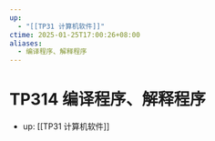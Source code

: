 ```yaml
---
up:
  - "[[TP31 计算机软件]]"
ctime: 2025-01-25T17:00:26+08:00
aliases:
  - 编译程序、解释程序
---
```


# TP314 编译程序、解释程序

- up: [[TP31 计算机软件]]
